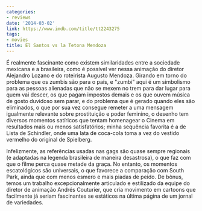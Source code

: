 ```yaml
---
categories:
- reviews
date: '2014-03-02'
link: https://www.imdb.com/title/tt2243275
tags:
- movies
title: El Santos vs la Tetona Mendoza
---
```


É realmente fascinante como existem similaridades entre a sociedade mexicana e a brasileira, como é possível ver nessa animação do diretor Alejandro Lozano e do roteirista Augusto Mendoza. Girando em torno do problema que os zumbis são para o país, e "zumbi" aqui é um simbolismo para as pessoas alienadas que não se mexem no trem para dar lugar para quem vai descer, os que pagam impostos demais e os que ouvem música de gosto duvidoso sem parar, e do problema que é gerado quando eles são eliminados, o que por sua vez consegue remeter a uma mensagem igualmente relevante sobre prostituição e poder feminino, o desenho tem diversos momentos satíricos que tentam homenagear o Cinema em resultados mais ou menos satisfatórios; minha sequência favorita é a de Lista de Schindler, onde uma lata de coca-cola toma a vez do vestido vermelho do original de Spielberg.

Infelizmente, as referências usadas nas gags são quase sempre regionais (e adaptadas na legenda brasileira de maneira desastrosa), o que faz com que o filme perca quase metade da graça. No entanto, os momentos escatológicos são universais, o que favorece a comparação com South Park, ainda que com menos esmero e mais piadas de peido. De bônus, temos um trabalho excepcionalmente articulado e estilizado da equipe do diretor de animação Andrés Couturier, que cria movimento em cartoons que facilmente já seriam fascinantes se estáticos na última página de um jornal de variedades.